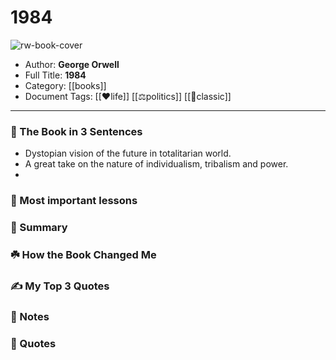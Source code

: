 # 1984

![rw-book-cover](https://images-na.ssl-images-amazon.com/images/I/41E9Z5XaHcL._SL200_.jpg)

- Author: **George Orwell**
- Full Title: **1984**
- Category: [[books]]
- Document Tags: [[❤life]] [[⚖️politics]] [[📖classic]]
---
### 🚀 The Book in 3 Sentences
- Dystopian vision of the future in totalitarian world.
- A great take on the nature of individualism, tribalism and power.
- 

### 🎨 Most important lessons

### 📒 Summary

### ☘️ How the Book Changed Me

### ✍️ My Top 3 Quotes

### 📝 Notes

### 📜 Quotes